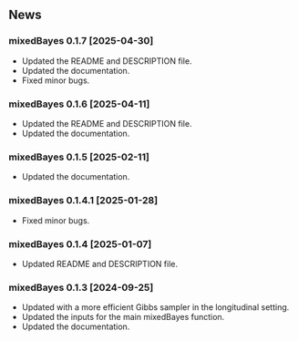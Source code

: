 
## News

### mixedBayes 0.1.7 \[2025-04-30\]

- Updated the README and DESCRIPTION file.
- Updated the documentation.
- Fixed minor bugs.

### mixedBayes 0.1.6 \[2025-04-11\]

- Updated the README and DESCRIPTION file.
- Updated the documentation.

### mixedBayes 0.1.5 \[2025-02-11\]

- Updated the documentation.

### mixedBayes 0.1.4.1 \[2025-01-28\]

- Fixed minor bugs.

### mixedBayes 0.1.4 \[2025-01-07\]

- Updated README and DESCRIPTION file.

### mixedBayes 0.1.3 \[2024-09-25\]

- Updated with a more efficient Gibbs sampler in the longitudinal setting.
- Updated the inputs for the main mixedBayes function.
- Updated the documentation.
